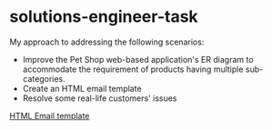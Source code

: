 # solutions-engineer-task
My approach to addressing the following scenarios: 
- Improve the Pet Shop web-based application's ER diagram to accommodate the requirement of products having multiple sub-categories. 
- Create an HTML email template
- Resolve some real-life customers' issues

[HTML Email template](https://buckhill-mary-solutions-engine-b6e803f5daf6.herokuapp.com/)